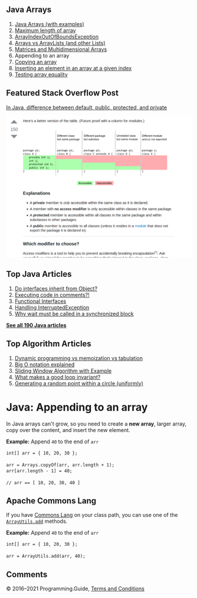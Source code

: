 ## Java Arrays

1.  [Java Arrays (with examples)](arrays.html)
2.  [Maximum length of array](array-maximum-length.html)
3.  [ArrayIndexOutOfBoundsException](arrayindexoutofboundsexception.html)
4.  [Arrays vs ArrayLists (and other Lists)](array-vs-arraylist.html)
5.  [Matrices and Multidimensional Arrays](matrices-and-multidimensional-arrays.html)
6.  Appending to an array
7.  [Copying an array](array-copy.html)
8.  [Inserting an element in an array at a given index](array-insert-at-index.html)
9.  [Testing array equality](testing-array-equality.html)

## Featured Stack Overflow Post

[In Java, difference between default, public, protected, and private](https://stackoverflow.com/a/33627846/276052)

[<img src="../images/so-featured-33627846.png" alt="StackOverflow screenshot thumbnail" class="screenshot" />](https://stackoverflow.com/a/33627846/276052)

## Top Java Articles

1.  [Do interfaces inherit from Object?](do-interfaces-inherit-from-object.html)
2.  [Executing code in comments?!](executing-code-in-comments.html)
3.  [Functional Interfaces](functional-interfaces.html)
4.  [Handling InterruptedException](handling-interrupted-exceptions.html)
5.  [Why wait must be called in a synchronized block](why-wait-must-be-in-synchronized.html)

[**See all 190 Java articles**](index.html)

## Top Algorithm Articles

1.  [Dynamic programming vs memoization vs tabulation](../dynamic-programming-vs-memoization-vs-tabulation.html)
2.  [Big O notation explained](../big-o-notation-explained.html)
3.  [Sliding Window Algorithm with Example](../sliding-window-example.html)
4.  [What makes a good loop invariant?](../what-makes-a-good-loop-invariant.html)
5.  [Generating a random point within a circle (uniformly)](../random-point-within-circle.html)

# Java: Appending to an array

In Java arrays can't grow, so you need to create a **new array**, larger array, copy over the content, and insert the new element.

**Example:** Append `40` to the end of `arr`

    int[] arr = { 10, 20, 30 };

    arr = Arrays.copyOf(arr, arr.length + 1);
    arr[arr.length - 1] = 40;

    // arr == [ 10, 20, 30, 40 ]

## Apache Commons Lang

If you have [Commons Lang](https://commons.apache.org/proper/commons-lang/) on your class path, you can use one of the [`ArrayUtils.add`](https://commons.apache.org/proper/commons-lang/apidocs/org/apache/commons/lang3/ArrayUtils.html#add-int:A-int-) methods.

**Example:** Append `40` to the end of `arr`

    int[] arr = { 10, 20, 30 };

    arr = ArrayUtils.add(arr, 40);

## Comments

© 2016–2021 Programming.Guide, [Terms and Conditions](../terms-and-conditions.html)
